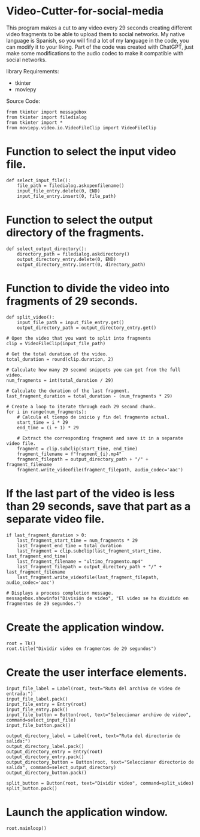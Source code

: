 # Video-Cutter-for-social-media
This program makes a cut to any video every 29 seconds creating different video fragments to be able to upload them to social networks. My native language is Spanish, so you will find a lot of my language in the code, you can modify it to your liking. 
Part of the code was created with ChatGPT, just make some modifications to the audio codec to make it compatible with social networks.

library Requirements:
* tkinter
* moviepy

Source Code:

    from tkinter import messagebox
    from tkinter import filedialog
    from tkinter import *
    from moviepy.video.io.VideoFileClip import VideoFileClip

# Function to select the input video file.
    def select_input_file():
        file_path = filedialog.askopenfilename()
        input_file_entry.delete(0, END)
        input_file_entry.insert(0, file_path)

# Function to select the output directory of the fragments.
    def select_output_directory():
        directory_path = filedialog.askdirectory()
        output_directory_entry.delete(0, END)
        output_directory_entry.insert(0, directory_path)

# Function to divide the video into fragments of 29 seconds.
    def split_video():
        input_file_path = input_file_entry.get()
        output_directory_path = output_directory_entry.get()

    # Open the video that you want to split into fragments
    clip = VideoFileClip(input_file_path)

    # Get the total duration of the video.
    total_duration = round(clip.duration, 2)

    # Calculate how many 29 second snippets you can get from the full video.
    num_fragments = int(total_duration / 29)

    # Calculate the duration of the last fragment.
    last_fragment_duration = total_duration - (num_fragments * 29)

    # Create a loop to iterate through each 29 second chunk.
    for i in range(num_fragments):
        # Calcula el tiempo de inicio y fin del fragmento actual.
        start_time = i * 29
        end_time = (i + 1) * 29

        # Extract the corresponding fragment and save it in a separate video file.
        fragment = clip.subclip(start_time, end_time)
        fragment_filename = f"fragment_{i}.mp4"
        fragment_filepath = output_directory_path + "/" + fragment_filename
        fragment.write_videofile(fragment_filepath, audio_codec='aac')

  # If the last part of the video is less than 29 seconds, save that part as a separate video file.
    if last_fragment_duration > 0:
        last_fragment_start_time = num_fragments * 29
        last_fragment_end_time = total_duration
        last_fragment = clip.subclip(last_fragment_start_time, last_fragment_end_time)
        last_fragment_filename = "ultimo_fragmento.mp4"
        last_fragment_filepath = output_directory_path + "/" + last_fragment_filename
        last_fragment.write_videofile(last_fragment_filepath, audio_codec='aac')
    
    # Displays a process completion message.
    messagebox.showinfo("División de video", "El video se ha dividido en fragmentos de 29 segundos.")

# Create the application window.
    root = Tk()
    root.title("Dividir video en fragmentos de 29 segundos")

# Create the user interface elements.
    input_file_label = Label(root, text="Ruta del archivo de video de entrada:")
    input_file_label.pack()
    input_file_entry = Entry(root)
    input_file_entry.pack()
    input_file_button = Button(root, text="Seleccionar archivo de video", command=select_input_file)
    input_file_button.pack()

    output_directory_label = Label(root, text="Ruta del directorio de salida:")
    output_directory_label.pack()
    output_directory_entry = Entry(root)
    output_directory_entry.pack()
    output_directory_button = Button(root, text="Seleccionar directorio de salida", command=select_output_directory)
    output_directory_button.pack()

    split_button = Button(root, text="Dividir video", command=split_video)
    split_button.pack()

# Launch the application window.
    root.mainloop()
